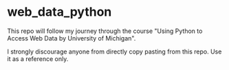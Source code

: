 # web_data_python

This repo will follow my journey through the course "Using Python to Access Web Data
by University of Michigan".

I strongly discourage anyone from directly copy pasting from this repo. Use it as a reference only.
